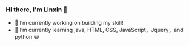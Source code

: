 ### Hi there, I'm Linxin 👋

- 🔭 I’m currently working on building my skill!
- 🌱 I’m currently learning java, HTML, CSS, JavaScript，Jquery，and python :smiley:
 
